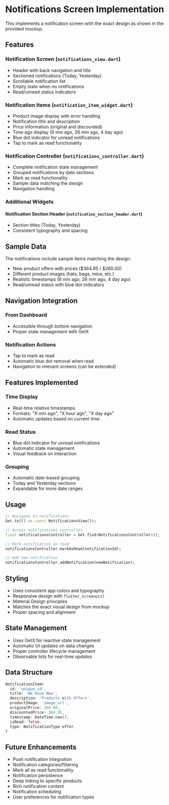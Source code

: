 # Notifications Screen Implementation

This implements a notification screen with the exact design as shown in the provided mockup.

## Features

### Notification Screen (`notifications_view.dart`)
- Header with back navigation and title
- Sectioned notifications (Today, Yesterday)
- Scrollable notification list
- Empty state when no notifications
- Read/unread status indicators

### Notification Items (`notification_item_widget.dart`)
- Product image display with error handling
- Notification title and description
- Price information (original and discounted)
- Time ago display (6 min ago, 26 min ago, 4 day ago)
- Blue dot indicator for unread notifications
- Tap to mark as read functionality

### Notification Controller (`notifications_controller.dart`)
- Complete notification state management
- Grouped notifications by date sections
- Mark as read functionality
- Sample data matching the design
- Navigation handling

### Additional Widgets

#### Notification Section Header (`notification_section_header.dart`)
- Section titles (Today, Yesterday)
- Consistent typography and spacing

## Sample Data

The notifications include sample items matching the design:
- New product offers with prices ($364.95 / $260.00)
- Different product images (hats, bags, mice, etc.)
- Realistic timestamps (6 min ago, 26 min ago, 4 day ago)
- Read/unread status with blue dot indicators

## Navigation Integration

### From Dashboard
- Accessible through bottom navigation
- Proper state management with GetX

### Notification Actions
- Tap to mark as read
- Automatic blue dot removal when read
- Navigation to relevant screens (can be extended)

## Features Implemented

### Time Display
- Real-time relative timestamps
- Formats: "X min ago", "X hour ago", "X day ago"
- Automatic updates based on current time

### Read Status
- Blue dot indicator for unread notifications
- Automatic state management
- Visual feedback on interaction

### Grouping
- Automatic date-based grouping
- Today and Yesterday sections
- Expandable for more date ranges

## Usage

```dart
// Navigate to notifications
Get.to(() => const NotificationsView());

// Access notifications controller
final notificationsController = Get.find<NotificationsController>();

// Mark notification as read
notificationsController.markAsRead(notificationId);

// Add new notification
notificationsController.addNotification(newNotification);
```

## Styling

- Uses consistent app colors and typography
- Responsive design with `flutter_screenutil`
- Material Design principles
- Matches the exact visual design from mockup
- Proper spacing and alignment

## State Management

- Uses GetX for reactive state management
- Automatic UI updates on data changes
- Proper controller lifecycle management
- Observable lists for real-time updates

## Data Structure

```dart
NotificationItem(
  id: 'unique_id',
  title: 'We Have New',
  description: 'Products With Offers',
  productImage: 'image_url',
  originalPrice: 260.00,
  discountedPrice: 364.95,
  timestamp: DateTime.now(),
  isRead: false,
  type: NotificationType.offer,
)
```

## Future Enhancements

- Push notification integration
- Notification categories/filtering
- Mark all as read functionality
- Notification persistence
- Deep linking to specific products
- Rich notification content
- Notification scheduling
- User preferences for notification types
